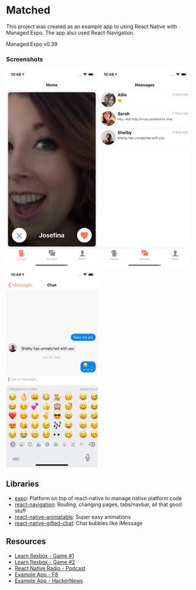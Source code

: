 # Matched

This project was created as an example app to using React Native with Managed Expo. The app also used React-Navigation.

Managed Expo v0.39

### Screenshots

<img src="screenshots/explore.png" width="250" alt="Explore" />
<img src="screenshots/messages.png" width="250" alt="Messages" />
<img src="screenshots/chat.png" width="250" alt="Chat" />

## Libraries

- [expo](https://github.com/expo/expo): Platform on top of react-native to manage native platform code
- [react-navigation](https://github.com/react-community/react-navigation): Routing, changing pages, tabs/navbar, all that good stuff
- [react-native-animatable](https://github.com/oblador/react-native-animatable): Super easy animations
- [react-native-gifted-chat](https://github.com/FaridSafi/react-native-gifted-chat): Chat bubbles like iMessage

## Resources

- [Learn flexbox - Game #1](http://flexboxfroggy.com/)
- [Learn flexbox - Game #2](http://www.flexboxdefense.com/)
- [React Native Radio - Podcast](https://devchat.tv/react-native-radio)
- [Example App - F8](https://github.com/fbsamples/f8app)
- [Example App - HackerNews](https://github.com/iSimar/HackerNews-React-Native)
